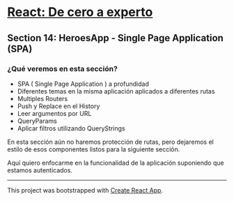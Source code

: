 # [React: De cero a experto](https://www.udemy.com/course/react-cero-experto/)

## Section 14: HeroesApp - Single Page Application (SPA)
### ¿Qué veremos en esta sección?
- SPA ( Single Page Application ) a profundidad
- Diferentes temas en la misma aplicación aplicados a diferentes rutas
- Multiples Routers
- Push y Replace en el History
- Leer argumentos por URL
- QueryParams
- Aplicar filtros utilizando QueryStrings

En esta sección aún no haremos protección de rutas, pero dejaremos el estilo de esos componentes listos para la siguiente sección.

Aquí quiero enfocarme en la funcionalidad de la aplicación suponiendo que estamos autenticados.

---
This project was bootstrapped with [Create React App](https://github.com/facebook/create-react-app).